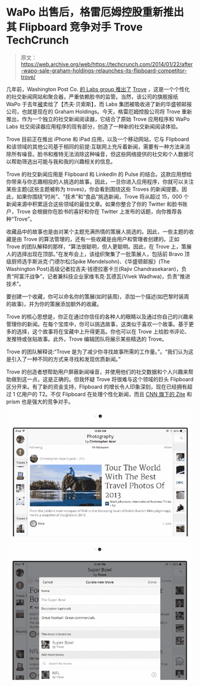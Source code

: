 # WaPo 出售后，格雷厄姆控股重新推出其 Flipboard 竞争对手 Trove TechCrunch

> 原文：<https://web.archive.org/web/https://techcrunch.com/2014/01/22/after-wapo-sale-graham-holdings-relaunches-its-flipboard-competitor-trove/>

几年前，Washington Post Co. [的 Labs group 推出了](https://web.archive.org/web/20221003152223/https://beta.techcrunch.com/2011/04/20/the-washington-post-launches-trove-a-personalized-social-news-site/) [Trove](https://web.archive.org/web/20221003152223/http://trove.com/) ，这是一个个性化的社交新闻网站和聚合器，严重依赖脸书的监管。当然，该公司的旗舰报纸 WaPo 于去年[被](https://web.archive.org/web/20221003152223/https://beta.techcrunch.com/2013/08/05/jeff-bezos-acquires-the-washington-post/)卖给了【杰夫·贝索斯】，而 Labs 集团被吸收进了新的华盛顿邮报公司，也就是现在的 Graham Holdings。今天，格雷厄姆控股公司将 Trove 重新推出，作为一个独立的社交新闻阅读器，它结合了原始 Trove 应用程序和 WaPo Labs 社交阅读器应用程序的现有部分，创造了一种新的社交新闻阅读体验。

Trove 目前正在推出 iPhone 和 iPad 应用，以及一个移动网站，它与 Flipboard 和该领域的其他公司基于相同的前提:互联网上充斥着新闻，需要有一种方法来消除所有噪音。脸书和推特无法消除这种噪音，但这些网络提供的社交和个人数据可以帮助筛选出可能与我和我的兴趣相关的信息。

Trove 的社交新闻应用是 Flipboard 和 LinkedIn 的 Pulse 的结合。这款应用想给你带来与你志趣相投的人挑选的故事。因此，一旦你进入应用程序，你就可以关注某些主题(这些主题被称为 troves)，你会看到围绕这些 Troves 的新闻提要。因此，如果你围绕“时尚”、“技术”和“食品”挑选新闻，Trove 将从超过 15，000 个新闻来源中积累适合这些领域的最佳文章。如果你整合了你的 Twitter 和脸书账户，Trove 会根据你在脸书的喜好和你在 Twitter 上发布的话题，向你推荐各种“Trove”。

收藏品中的故事也是由对某个主题充满热情的策展人挑选的。因此，一些主题的收藏是由 Trove 的算法管理的，还有一些收藏是由用户和管理者创建的。正如 Trove 的团队解释的那样，“算法很聪明，但人更聪明。因此，在 Trove 上，策展人的选择出现在顶部。”在发布会上，该组织聚集了一批策展人，包括前 Bravo 顶级厨师选手斯派克·门德尔松(Spike Mendelsohn)、《华盛顿邮报》(The Washington Post)高级记者拉吉夫·钱德拉塞卡兰(Rajiv Chandrasekaran)，负责“阿富汗战争”，记者兼科技企业家维韦克·瓦德瓦(Vivek Wadhwa)，负责“推进技术”。

要创建一个收藏，你可以命名你的策展(如时装周)，添加一个描述(如巴黎时装周的故事)，并为你的策展添加额外的收藏。

Trove 的核心思想是，你正在通过你信任的各种人的眼睛以及通过你自己的兴趣来管理你的新闻。在每个宝库中，你可以挑选故事，这类似于喜欢一个故事。基于更多的选择，这个故事将在宝藏中上升得更高。你也可以在 Trove 上给脸书评论、发推特或张贴故事。此外，Trove 编辑团队将展示某些精选的 Trove。

Trove 的团队解释说:“Trove 是为了减少你寻找故事所需的工作量。”。“我们认为这是引入了一种不同的方式来寻找和发现优质新闻。”

Trove 的创造者想帮助用户屏蔽新闻噪音，并使用他们的社交数据和个人兴趣来帮助做到这一点，这是正确的。但我怀疑 Trove 将很难与这个领域的巨头 Flipboard 区分开来。有了新的资金支持，Flipboard 的增长令人印象深刻，现在已经拥有超过 1 亿用户的 T2。不仅 Flipboard 在处理个性化新闻，而且 [CNN 旗下的 Zite](https://web.archive.org/web/20221003152223/https://beta.techcrunch.com/2013/08/28/zite-android-google-glass/) 和 prism 也是强大的竞争对手。

![Trove_materials_-_leenakrao_gmail.com_-_Gmail](img/d7bea0e8c8c649b10a953a8495d77f1d.png)

![Trove_materials_-_leenakrao_gmail.com_-_Gmail-2](img/fa7bebca2588bce15d7eb9a6e7ed8abf.png)